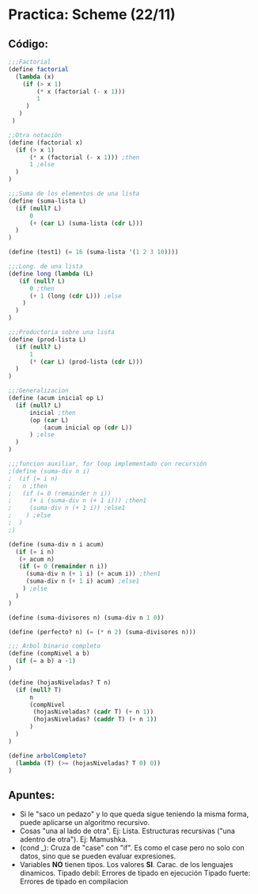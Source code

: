 # Practica: Scheme (22/11)

## Código:

```scheme
;;;Factorial
(define factorial
  (lambda (x)
    (if (> x 1)
        (* x (factorial (- x 1)))
        1
     )
   )
 )

;;Otra notación
(define (factorial x)
  (if (> x 1)
      (* x (factorial (- x 1))) ;then
      1 ;else
  )
)

;;;Suma de los elementos de una lista
(define (suma-lista L)
  (if (null? L)
      0
      (+ (car L) (suma-lista (cdr L)))
  )
)

(define (test1) (= 16 (suma-lista '(1 2 3 10))))

;;;Long. de una lista
(define long (lambda (L)
   (if (null? L)
      0 ;then
      (+ 1 (long (cdr L))) ;else
    )
  )
)

;;;Productoria sobre una lista
(define (prod-lista L)
  (if (null? L)
      1
      (* (car L) (prod-lista (cdr L)))
  )
)

;;;Generalizacion
(define (acum inicial op L)
  (if (null? L)
      inicial ;then
      (op (car L) 
          (acum inicial op (cdr L))
      ) ;else
  )
)

;;;funcion auxiliar, for loop implementado con recursión
;(define (suma-div n i)
;  (if (= i n)
;   n ;then
;   (if (= 0 (remainder n i))
;     (+ i (suma-div n (+ 1 i))) ;then1
;     (suma-div n (+ 1 i)) ;else1
;    ) ;else
;  )
;)

(define (suma-div n i acum)
  (if (= i n)
   (+ acum n)
   (if (= 0 (remainder n i))
     (suma-div n (+ 1 i) (+ acum i)) ;then1
     (suma-div n (+ 1 i) acum) ;else1
    ) ;else
  )
)

(define (suma-divisores n) (suma-div n 1 0))

(define (perfecto? n) (= (* n 2) (suma-divisores n)))

;;; Arbol binario completo
(define (compNivel a b)
  (if (= a b) a -1)
)

(define (hojasNiveladas? T n)
  (if (null? T)
      n
      (compNivel
       (hojasNiveladas? (cadr T) (+ n 1))
       (hojasNiveladas? (caddr T) (+ n 1))
      )
  )
)

(define arbolCompleto?
  (lambda (T) (>= (hojasNiveladas? T 0) 0))
)
```

## Apuntes:

- Si le "saco un pedazo" y lo que queda sigue teniendo la misma forma, puede aplicarse un algoritmo recursivo.
- Cosas "una al lado de otra". Ej: Lista.
Estructuras recursivas ("una adentro de otra"). Ej: Mamushka.
- (cond _): Cruza de "case" con "if". Es como el case pero no solo con datos, sino que se pueden evaluar expresiones.
- Variables **NO** tienen tipos. Los valores **SI**. Carac. de los lenguajes dinamicos.
Tipado debil: Errores de tipado en ejecución
Tipado fuerte: Errores de tipado en compilacion